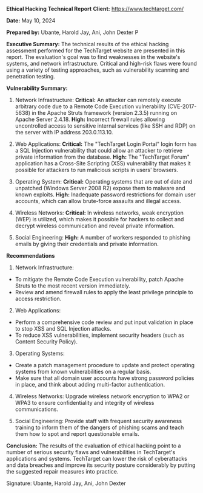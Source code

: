 **Ethical Hacking Technical Report**
**Client:** https://www.techtarget.com/

**Date:** May 10, 2024

**Prepared by:** Ubante, Harold Jay, Ani, John Dexter P

**Executive Summary:**
The technical results of the ethical hacking assessment performed for the TechTarget website are presented in this report. The evaluation's goal was to find weaknesses in the website's systems, and network infrastructure. Critical and high-risk flaws were found using a variety of testing approaches, such as vulnerability scanning and penetration testing. 

**Vulnerability Summary:**
1. Network Infrastructure: 
**Critical:** An attacker can remotely execute arbitrary code due to a Remote Code Execution vulnerability (CVE-2017-5638) in the Apache Struts framework (version 2.3.5) running on Apache Server 2.4.18.
**High:** Incorrect firewall rules allowing uncontrolled access to sensitive internal services (like SSH and RDP) on the server with IP address 203.0.113.10.

2. Web Applications:
**Critical:** The "TechTarget Login Portal" login form has a SQL Injection vulnerability that could allow an attacker to retrieve private information from the database.
**High:** The "TechTarget Forum" application has a Cross-Site Scripting (XSS) vulnerability that makes it possible for attackers to run malicious scripts in users' browsers.

3. Operating System:
**Critical:** Operating systems that are out of date and unpatched (Windows Server 2008 R2) expose them to malware and known exploits.
**High:** Inadequate password restrictions for domain user accounts, which can allow brute-force assaults and illegal access.

4. Wireless Networks:
**Critical:** In wireless networks, weak encryption (WEP) is utilized, which makes it possible for hackers to collect and decrypt wireless communication and reveal private information.

5. Social Engineering:
**High:** A number of workers responded to phishing emails by giving their credentials and private information.

**Recommendations**
1. Network Infrastructure:
- To mitigate the Remote Code Execution vulnerability, patch Apache Struts to the most recent version immediately.  
- Review and amend firewall rules to apply the least privilege principle to access restriction.
2. Web Applications:
- Perform a comprehensive code review and put input validation in place to stop XSS and SQL Injection attacks.  
- To reduce XSS vulnerabilities, implement security headers (such as Content Security Policy).

3. Operating Systems:
- Create a patch management procedure to update and protect operating systems from known vulnerabilities on a regular basis.  
- Make sure that all domain user accounts have strong password policies in place, and think about adding multi-factor authentication. 

4. Wireless Networks:
Upgrade wireless network encryption to WPA2 or WPA3 to ensure confidentiality and integrity of wireless communications.

5. Social Engineering:
Provide staff with frequent security awareness training to inform them of the dangers of phishing scams and teach them how to spot and report questionable emails. 

**Conclusion:**
The results of the evaluation of ethical hacking point to a number of serious security flaws and vulnerabilities in TechTarget's applications and systems. TechTarget can lower the risk of cyberattacks and data breaches and improve its security posture considerably by putting the suggested repair measures into practice.

Signature:
 Ubante, Harold Jay, 
Ani, John Dexter
